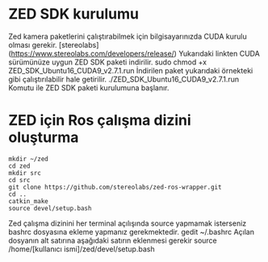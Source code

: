 # ZED SDK kurulumu
Zed kamera paketlerini çalıştırabilmek için bilgisayarınızda CUDA kurulu olması gerekir.
	[stereolabs] (https://www.stereolabs.com/developers/release/)
Yukarıdaki linkten CUDA sürümünüze uygun ZED SDK paketi indirilir.
	sudo chmod +x ZED_SDK_Ubuntu16_CUDA9_v2.7.1.run
İndirilen paket yukarıdaki örnekteki gibi çalıştırılabilir hale getirilir.
	./ZED_SDK_Ubuntu16_CUDA9_v2.7.1.run
Komutu ile ZED SDK paketi kurulumuna başlanır.

# ZED için Ros çalışma dizini oluşturma
	mkdir ~/zed
	cd zed
	mkdir src
	cd src
	git clone https://github.com/stereolabs/zed-ros-wrapper.git
	cd ..
	catkin_make
	source devel/setup.bash
	
Zed çalışma dizinini her terminal açılışında source yapmamak isterseniz bashrc dosyasına ekleme yapmanız gerekmektedir.
	gedit ~/.bashrc
Açılan dosyanın alt satırına aşağıdaki satırın eklenmesi gerekir
	source /home/[kullanıcı ismi]/zed/devel/setup.bash
